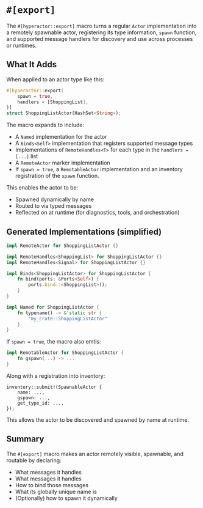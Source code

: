 # `#[export]`

The `#[hyperactor::export]` macro turns a regular `Actor` implementation into a remotely spawnable actor, registering its type information, `spawn` function, and supported message handlers for discovery and use across processes or runtimes.

## What It Adds

When applied to an actor type like this:

```rust
#[hyperactor::export(
    spawn = true,
    handlers = [ShoppingList],
)]
struct ShoppingListActor(HashSet<String>);
```
The macro expands to include:
 - A `Named` implementation for the actor
 - A `Binds<Self>` implementation that registers supported message types
 - Implementations of `RemoteHandles<T>` for each type in the `handlers = [...]` list
 - A `RemoteActor` marker implementation
 - If `spawn = true`, a `RemotableActor` implementation and an inventory registration of the `spawn` function.

This enables the actor to be:
 - Spawned dynamically by name
 - Routed to via typed messages
 - Reflected on at runtime (for diagnostics, tools, and orchestration)

## Generated Implementations (simplified)
```rust
impl RemoteActor for ShoppingListActor {}

impl RemoteHandles<ShoppingList> for ShoppingListActor {}
impl RemoteHandles<Signal> for ShoppingListActor {}

impl Binds<ShoppingListActor> for ShoppingListActor {
    fn bind(ports: &Ports<Self>) {
        ports.bind::<ShoppingList>();
    }
}

impl Named for ShoppingListActor {
    fn typename() -> &'static str {
        "my_crate::ShoppingListActor"
    }
}
```
If `spawn = true`, the macro also emtis:
```rust
impl RemotableActor for ShoppingListActor {
    fn gspawn(...) -> ...
}
```
Along with a registration into inventory:
```
inventory::submit!(SpawnableActor {
    name: ...,
    gspawn: ...,
    get_type_id: ...,
});
```
This allows the actor to be discovered and spawned by name at runtime.

## Summary

The `#[export]` macro makes an actor remotely visible, spawnable, and routable by declaring:
 - What messages it handles
 - What messages it handles
 - How to bind those messages
 - What its globally unique name is
 - (Optionally) how to spawn it dynamically
